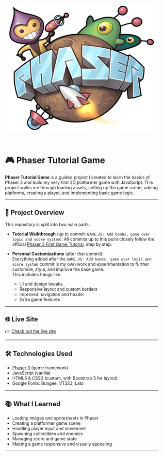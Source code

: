 ![image](assets/images/phaser-logo.png)

<br>

# 🎮 Phaser Tutorial Game

**Phaser Tutorial Game** is a guided project I created to learn the basics of Phaser 3 and build my very first 2D platformer game with JavaScript. This project walks me through loading assets, setting up the game scene, adding platforms, creating a player, and implementing basic game logic.

---

## 📌 Project Overview

This repository is split into two main parts:

- **Tutorial Walkthrough** (up to commit: `GAME.JS: Add bombs, game over logic and score system`): All commits up to this point closely follow the official [Phaser 3 First Game Tutorial](https://phaser.io/tutorials/making-your-first-phaser-3-game/part1), step by step.
- **Personal Customizations** (after that commit):  
  Everything added after the `GAME.JS: Add bombs, game over logic and score system` commit is my own work and experimentation to further customize, style, and improve the base game.  
  This includes things like:

  - UI and design tweaks
  - Responsive layout and custom borders
  - Improved navigation and header
  - Extra game features

---

## 🌐 Live Site

👉 [Check out the live site](https://drake-designer.github.io/Phaser-First-Game-Tutorial)

---

## 🛠️ Technologies Used

- [Phaser 3](https://phaser.io/) (game framework)
- JavaScript (vanilla)
- HTML5 & CSS3 (custom, with Bootstrap 5 for layout)
- Google Fonts: Bungee, VT323, Lato

---

## 📚 What I Learned

- Loading images and spritesheets in Phaser
- Creating a platformer game scene
- Handling player input and movement
- Spawning collectibles and enemies
- Managing score and game state
- Making a game responsive and visually appealing

---
